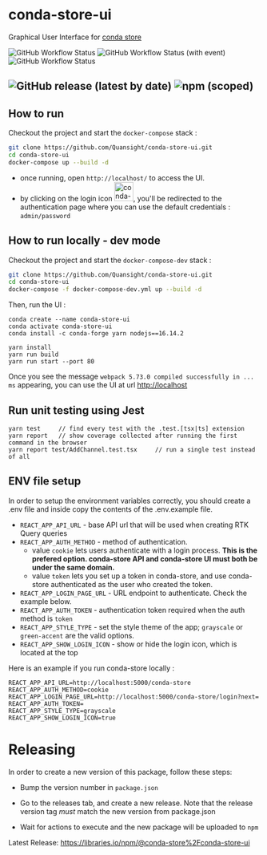 # conda-store-ui
Graphical User Interface for [conda store](https://github.com/Quansight/conda-store) 

![GitHub Workflow Status](https://img.shields.io/github/actions/workflow/status/Quansight/conda-store-ui/build.yml?label=Build&logo=GitHub)
![GitHub Workflow Status (with event)](https://img.shields.io/github/actions/workflow/status/Quansight/conda-store-ui/deploy.yml?event=push&label=Deploy&logo=GitHub)
![GitHub Workflow Status](https://img.shields.io/github/actions/workflow/status/Quansight/conda-store-ui/pages.yml?label=Docs&logo=GitHub)

![GitHub release (latest by date)](https://img.shields.io/github/v/release/Quansight/conda-store-ui?logo=Github)
![npm (scoped)](https://img.shields.io/npm/v/@conda-store/conda-store-ui?label=release&logo=npm)
-------------------


## How to run

Checkout the project and start the `docker-compose` stack :
```sh
git clone https://github.com/Quansight/conda-store-ui.git
cd conda-store-ui
docker-compose up --build -d
```

- once running, open `http://localhost/` to access the UI.
- by clicking on the login icon <img width="38" alt="conda-store-ui_login_icon" src="https://user-images.githubusercontent.com/756464/199689492-1c15ae14-32ce-4745-bddf-c339d0d62313.png" alt="conda-store UI login icon">, you'll be redirected to the authentication page where you can use the default credentials :  `admin/password`


## How to run locally - dev mode

Checkout the project and start the `docker-compose-dev` stack :
```sh
git clone https://github.com/Quansight/conda-store-ui.git
cd conda-store-ui
docker-compose -f docker-compose-dev.yml up --build -d      
```

Then, run the UI :

```
conda create --name conda-store-ui
conda activate conda-store-ui
conda install -c conda-forge yarn nodejs==16.14.2

yarn install
yarn run build
yarn run start --port 80
```

Once you see the message `webpack 5.73.0 compiled successfully in ... ms` appearing, you can use the UI at url [http://localhost](http://localhost)



## Run unit testing using Jest

```
yarn test     // find every test with the .test.[tsx|ts] extension
yarn report   // show coverage collected after running the first command in the browser
yarn report test/AddChannel.test.tsx     // run a single test instead of all
```

## ENV file setup

In order to setup the environment variables correctly, you should create a .env file and inside copy the contents of the .env.example file.

- `REACT_APP_API_URL` - base API url that will be used when creating RTK Query queries
- `REACT_APP_AUTH_METHOD` - method of authentication.
  - value `cookie` lets users authenticate with a login process. **This is the prefered option. conda-store API and conda-store UI must both be under the same domain.**
  - value `token` lets you set up a token in conda-store, and use conda-store authenticated as the user who created the token.
- `REACT_APP_LOGIN_PAGE_URL` - URL endpoint to authenticate. Check the example below.
- `REACT_APP_AUTH_TOKEN` - authentication token required when the auth method is `token`
- `REACT_APP_STYLE_TYPE` - set the style theme of the app; `grayscale` or `green-accent` are the valid options.
- `REACT_APP_SHOW_LOGIN_ICON` - show or hide the login icon, which is located at the top


Here is an example if you run conda-store locally :
```
REACT_APP_API_URL=http://localhost:5000/conda-store
REACT_APP_AUTH_METHOD=cookie
REACT_APP_LOGIN_PAGE_URL=http://localhost:5000/conda-store/login?next=
REACT_APP_AUTH_TOKEN=
REACT_APP_STYLE_TYPE=grayscale
REACT_APP_SHOW_LOGIN_ICON=true
```

# Releasing

In order to create a new version of this package, follow these steps:

* Bump the version number in `package.json`

* Go to the releases tab, and create a new release. Note that the release version tag _must_ match the new version from package.json

* Wait for actions to execute and the new package will be uploaded to `npm`

Latest Release: https://libraries.io/npm/@conda-store%2Fconda-store-ui
